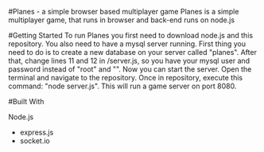 #Planes - a simple browser based multiplayer game
Planes is a simple multiplayer game, that runs in browser and back-end runs on node.js

#Getting Started
To run Planes you first need to download node.js and this repository. You also need to have a mysql server running. First thing you need to do is to create a new database on your server called "planes". After that, change lines 11 and 12 in /server.js, so you have your mysql user and password instead of "root" and "". Now you can start the server. Open the terminal and navigate to the repository. Once in repository, execute this command: "node server.js". This will run a game server on port 8080.

#Built With

Node.js
  - express.js
  - socket.io
